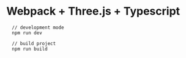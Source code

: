 # Webpack + Three.js + Typescript

```
  // development mode
  npm run dev

  // build project
  npm run build
```
